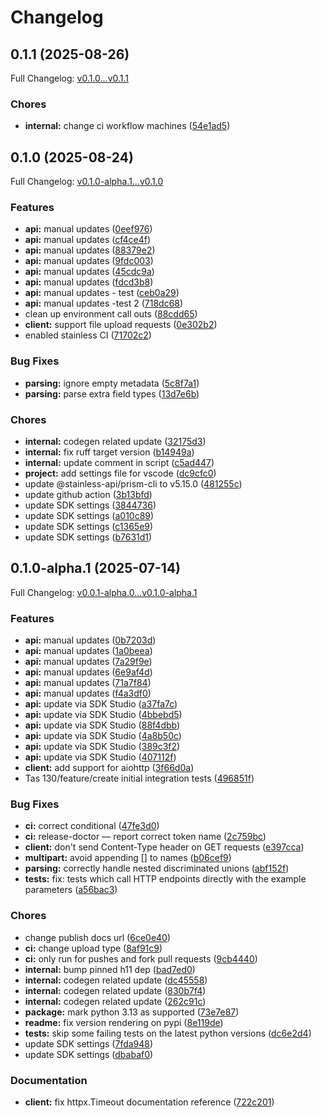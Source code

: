 # Changelog

## 0.1.1 (2025-08-26)

Full Changelog: [v0.1.0...v0.1.1](https://github.com/arbitrationcity/arbi-python/compare/v0.1.0...v0.1.1)

### Chores

* **internal:** change ci workflow machines ([54e1ad5](https://github.com/arbitrationcity/arbi-python/commit/54e1ad548a490aced615402fef6069f8fb062346))

## 0.1.0 (2025-08-24)

Full Changelog: [v0.1.0-alpha.1...v0.1.0](https://github.com/arbitrationcity/arbi-python/compare/v0.1.0-alpha.1...v0.1.0)

### Features

* **api:** manual updates ([0eef976](https://github.com/arbitrationcity/arbi-python/commit/0eef9761f948767035a957db7a480a5f1c9fa67b))
* **api:** manual updates ([cf4ce4f](https://github.com/arbitrationcity/arbi-python/commit/cf4ce4fc8a9ac37366d87a3fc216d98491a97a80))
* **api:** manual updates ([88379e2](https://github.com/arbitrationcity/arbi-python/commit/88379e2df1d787be045b522dd71c8fc72062c5bf))
* **api:** manual updates ([9fdc003](https://github.com/arbitrationcity/arbi-python/commit/9fdc003db20c59b3d42b3518beb6abb87efba4e3))
* **api:** manual updates ([45cdc9a](https://github.com/arbitrationcity/arbi-python/commit/45cdc9a0d716af2bbbcffd742044fb7871191131))
* **api:** manual updates ([fdcd3b8](https://github.com/arbitrationcity/arbi-python/commit/fdcd3b8a24e3e853e5c1992b7ea9882d53be29c3))
* **api:** manual updates - test ([ceb0a29](https://github.com/arbitrationcity/arbi-python/commit/ceb0a29da5fbffc47c3adfafd52d2fb718661e05))
* **api:** manual updates -test 2 ([718dc68](https://github.com/arbitrationcity/arbi-python/commit/718dc68b20b2cd964117b5de9676747628444181))
* clean up environment call outs ([88cdd65](https://github.com/arbitrationcity/arbi-python/commit/88cdd6551e968fc66a5f0702799973cc2e133058))
* **client:** support file upload requests ([0e302b2](https://github.com/arbitrationcity/arbi-python/commit/0e302b2c990d2a5a29e9cad98f75017e190a244b))
* enabled stainless CI ([71702c2](https://github.com/arbitrationcity/arbi-python/commit/71702c25ecead109974da51e104b355805c9e827))


### Bug Fixes

* **parsing:** ignore empty metadata ([5c8f7a1](https://github.com/arbitrationcity/arbi-python/commit/5c8f7a1448a88497243dde391e745124d9708dac))
* **parsing:** parse extra field types ([13d7e6b](https://github.com/arbitrationcity/arbi-python/commit/13d7e6b0ccd9ab20db2f505dfb3a3a3d5a2bd950))


### Chores

* **internal:** codegen related update ([32175d3](https://github.com/arbitrationcity/arbi-python/commit/32175d3433c0f30de68c728793888ce2ea50c805))
* **internal:** fix ruff target version ([b14949a](https://github.com/arbitrationcity/arbi-python/commit/b14949ac8dc813d4256a7768a0e0f7b2c6edad5f))
* **internal:** update comment in script ([c5ad447](https://github.com/arbitrationcity/arbi-python/commit/c5ad447a54950674fb5bfdea7dc7a23960086311))
* **project:** add settings file for vscode ([dc9cfc0](https://github.com/arbitrationcity/arbi-python/commit/dc9cfc0a3a1d9af1050569d86b7cedf5466492bc))
* update @stainless-api/prism-cli to v5.15.0 ([481255c](https://github.com/arbitrationcity/arbi-python/commit/481255c1dd4bd151ddbab289e079e82f7468ab30))
* update github action ([3b13bfd](https://github.com/arbitrationcity/arbi-python/commit/3b13bfd3d337f25cc1014dbd6774cc9005ab3848))
* update SDK settings ([3844736](https://github.com/arbitrationcity/arbi-python/commit/38447362988da6e7b9277b804962c3e47c33a63f))
* update SDK settings ([a010c89](https://github.com/arbitrationcity/arbi-python/commit/a010c891b2a453331c120851e77ae06f7f0b97c1))
* update SDK settings ([c1365e9](https://github.com/arbitrationcity/arbi-python/commit/c1365e9d75cb0454096dedd3d954e04715e579ac))
* update SDK settings ([b7631d1](https://github.com/arbitrationcity/arbi-python/commit/b7631d192230f69c6925ab4a1f658da3054da887))

## 0.1.0-alpha.1 (2025-07-14)

Full Changelog: [v0.0.1-alpha.0...v0.1.0-alpha.1](https://github.com/arbitrationcity/arbi-python/compare/v0.0.1-alpha.0...v0.1.0-alpha.1)

### Features

* **api:** manual updates ([0b7203d](https://github.com/arbitrationcity/arbi-python/commit/0b7203d7a467ada2c2ab1f25413aadc9ca665749))
* **api:** manual updates ([1a0beea](https://github.com/arbitrationcity/arbi-python/commit/1a0beea23f8cabfd4f6713ce50c830bb98d17386))
* **api:** manual updates ([7a29f9e](https://github.com/arbitrationcity/arbi-python/commit/7a29f9ecbd53e92da5e72eb80c80c92b1a72847d))
* **api:** manual updates ([6e9af4d](https://github.com/arbitrationcity/arbi-python/commit/6e9af4db5e0fb939e28f8244800a96adaac02812))
* **api:** manual updates ([71a7f84](https://github.com/arbitrationcity/arbi-python/commit/71a7f8429aad6432e71a78be76851a419ed0f10d))
* **api:** manual updates ([f4a3df0](https://github.com/arbitrationcity/arbi-python/commit/f4a3df03b5cd986f6a21774fe382dfdc23b4b799))
* **api:** update via SDK Studio ([a37fa7c](https://github.com/arbitrationcity/arbi-python/commit/a37fa7c0fc6dbee8de49fa8919eb97bfabc55cc9))
* **api:** update via SDK Studio ([4bbebd5](https://github.com/arbitrationcity/arbi-python/commit/4bbebd57ab8ffc88cfe9fd71c47f2d2f4b912e8d))
* **api:** update via SDK Studio ([88f4dbb](https://github.com/arbitrationcity/arbi-python/commit/88f4dbbc1b0e1c5cc08bc90f34fa9758b3983186))
* **api:** update via SDK Studio ([4a8b50c](https://github.com/arbitrationcity/arbi-python/commit/4a8b50c9cde9cdb33d0f9388da669be2cf4fcd9c))
* **api:** update via SDK Studio ([389c3f2](https://github.com/arbitrationcity/arbi-python/commit/389c3f2ad334b951bfb884ded6beb28b90006ed2))
* **api:** update via SDK Studio ([407112f](https://github.com/arbitrationcity/arbi-python/commit/407112f491febbbfc5489e4d12a4633dd8626aed))
* **client:** add support for aiohttp ([3f66d0a](https://github.com/arbitrationcity/arbi-python/commit/3f66d0a4a51d66147b1f4a86ad0398980b35468e))
* Tas 130/feature/create initial integration tests ([496851f](https://github.com/arbitrationcity/arbi-python/commit/496851f6780ab8fe1be4f8d73697fe005c2eabac))


### Bug Fixes

* **ci:** correct conditional ([47fe3d0](https://github.com/arbitrationcity/arbi-python/commit/47fe3d0213f76e09727dd4a7b0b6638e17722671))
* **ci:** release-doctor — report correct token name ([2c759bc](https://github.com/arbitrationcity/arbi-python/commit/2c759bc1f4d8ffe6b23dbdd2b8edb98f038182ea))
* **client:** don't send Content-Type header on GET requests ([e397cca](https://github.com/arbitrationcity/arbi-python/commit/e397cca3ff3d5e9463eecb598b538eff3bed6635))
* **multipart:** avoid appending [] to names ([b06cef9](https://github.com/arbitrationcity/arbi-python/commit/b06cef972cb20f898c5c7ca7c7ae32928ea1d862))
* **parsing:** correctly handle nested discriminated unions ([abf152f](https://github.com/arbitrationcity/arbi-python/commit/abf152f8b234a2533102b170c107e8877a9c23a4))
* **tests:** fix: tests which call HTTP endpoints directly with the example parameters ([a56bac3](https://github.com/arbitrationcity/arbi-python/commit/a56bac3b5ba6fc92ef93c702c8a7716e97d93562))


### Chores

* change publish docs url ([6ce0e40](https://github.com/arbitrationcity/arbi-python/commit/6ce0e40b3dda97479a88f8294aed0f3de7501b2f))
* **ci:** change upload type ([8af91c9](https://github.com/arbitrationcity/arbi-python/commit/8af91c9a97e92dfa389b926e01b76458a3b6b400))
* **ci:** only run for pushes and fork pull requests ([9cb4440](https://github.com/arbitrationcity/arbi-python/commit/9cb44404fc948c72cbc3ab0c2cf80bbbcf27de89))
* **internal:** bump pinned h11 dep ([bad7ed0](https://github.com/arbitrationcity/arbi-python/commit/bad7ed07d8ab4168f6355ff38f4eaf9abc42596d))
* **internal:** codegen related update ([dc45558](https://github.com/arbitrationcity/arbi-python/commit/dc45558c0f0ada5918245209bbfcadc9a5f9675e))
* **internal:** codegen related update ([830b7f4](https://github.com/arbitrationcity/arbi-python/commit/830b7f4452f471d97e7eadcb3e6acd93995f8c17))
* **internal:** codegen related update ([262c91c](https://github.com/arbitrationcity/arbi-python/commit/262c91cec722940e8afc101acd94183784c67af5))
* **package:** mark python 3.13 as supported ([73e7e87](https://github.com/arbitrationcity/arbi-python/commit/73e7e877d86db4044a01ef4f73466bb1ca47b50a))
* **readme:** fix version rendering on pypi ([8e119de](https://github.com/arbitrationcity/arbi-python/commit/8e119ded795b17bbe639212577f08f59938d3201))
* **tests:** skip some failing tests on the latest python versions ([dc6e2d4](https://github.com/arbitrationcity/arbi-python/commit/dc6e2d44cbf2cd466671bc049f5170285c3ddde1))
* update SDK settings ([7fda948](https://github.com/arbitrationcity/arbi-python/commit/7fda9487374b30035398d22926ea43ca28d73fd6))
* update SDK settings ([dbabaf0](https://github.com/arbitrationcity/arbi-python/commit/dbabaf033d8cf222befa9c3593a1036759fce6ca))


### Documentation

* **client:** fix httpx.Timeout documentation reference ([722c201](https://github.com/arbitrationcity/arbi-python/commit/722c201e208a947433f1cd024392c269e2bc8f08))
